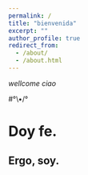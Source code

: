 ```yaml
---
permalink: /
title: "bienvenida"
excerpt: ""
author_profile: true
redirect_from: 
  - /about/
  - /about.html
---
```


_wellcome ciao_

#°\•/°

# Doy fe.

## Ergo, soy.

